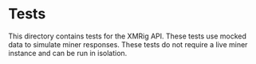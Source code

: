 # Tests

This directory contains tests for the XMRig API. These tests use mocked data to simulate miner responses. These tests do not require a live miner instance and can be run in isolation.